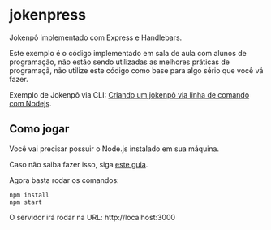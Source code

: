 # jokenpress

Jokenpô implementado com Express e Handlebars.

Este exemplo é o código implementado em sala de aula com alunos de programação, não estão sendo utilizadas as melhores práticas de programaçã, não utilize este código como base para algo sério que você vá fazer.

Exemplo de Jokenpô via CLI: [Criando um jokenpô via linha de comando com Nodejs](https://woliveiras.com.br/posts/criando-um-jokenp%C3%B4-via-linhha-de-comando-com-nodejs/).

## Como jogar

Você vai precisar possuir o Node.js instalado em sua máquina.

Caso não saiba fazer isso, siga [este guia](https://woliveiras.com.br/posts/configurando-o-ambiente-de-desenvolvimento-fullstack-javascript/).

Agora basta rodar os comandos:

```
npm install
npm start
```

O servidor irá rodar na URL: http://localhost:3000
